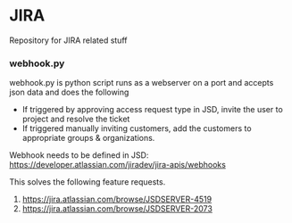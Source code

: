 # JIRA

Repository for JIRA related stuff

### webhook.py 
webhook.py is python script runs as a webserver on a port and accepts json data and does the following
- If triggered by approving access request type in JSD, invite the user to project and resolve the ticket
- If triggered manually inviting customers, add the customers to appropriate groups & organizations. 

Webhook needs to be defined in JSD: https://developer.atlassian.com/jiradev/jira-apis/webhooks

This solves the following feature requests.
1. https://jira.atlassian.com/browse/JSDSERVER-4519
2. https://jira.atlassian.com/browse/JSDSERVER-2073
